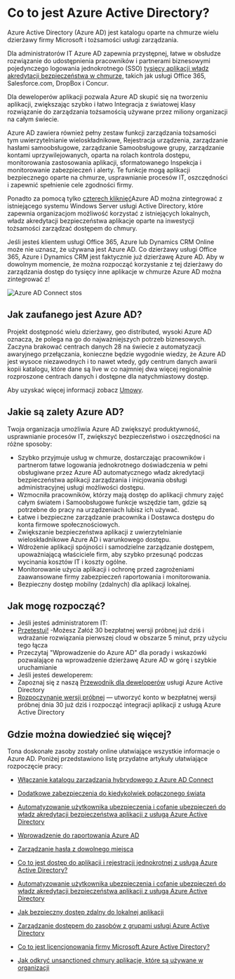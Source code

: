 <properties
    pageTitle="Co to jest Azure Active Directory?"
    description="Rozszerzanie istniejącego tożsamości lokalnych w chmurze lub Azure AD zintegrowane aplikacje za pomocą usługi Azure Active Directory."
    services="active-directory"
    documentationCenter=""
    authors="markusvi"
    manager="femila"
    editor=""/>

<tags
    ms.service="active-directory"
    ms.workload="identity"
    ms.tgt_pltfrm="na"
    ms.devlang="na"
    ms.topic="article"
    ms.date="08/23/2016"
    ms.author="markusvi"/>


# <a name="what-is-azure-active-directory"></a>Co to jest Azure Active Directory?





Azure Active Directory (Azure AD) jest katalogu oparte na chmurze wielu dzierżawy firmy Microsoft i tożsamości usługi zarządzania.

Dla administratorów IT Azure AD zapewnia przystępnej, łatwe w obsłudze rozwiązanie do udostępnienia pracowników i partnerami biznesowymi pojedynczego logowania jednokrotnego (SSO) [tysięcy aplikacji władz akredytacji bezpieczeństwa w chmurze,](http://blogs.technet.com/b/ad/archive/2014/09/03/50-saas-apps-now-support-federation-with-azure-ad.aspx) takich jak usługi Office 365, Salesforce.com, DropBox i Concur.

Dla deweloperów aplikacji pozwala Azure AD skupić się na tworzeniu aplikacji, zwiększając szybko i łatwo Integracja z światowej klasy rozwiązanie do zarządzania tożsamością używane przez miliony organizacji na całym świecie.

Azure AD zawiera również pełny zestaw funkcji zarządzania tożsamości tym uwierzytelnianie wieloskładnikowe, Rejestracja urządzenia, zarządzanie hasłami samoobsługowe, zarządzanie Samoobsługowe grupy, zarządzanie kontami uprzywilejowanych, oparta na rolach kontrola dostępu, monitorowania zastosowania aplikacji, sformatowanego Inspekcja i monitorowanie zabezpieczeń i alerty. Te funkcje mogą aplikacji bezpiecznego oparte na chmurze, usprawnianie procesów IT, oszczędności i zapewnić spełnienie cele zgodności firmy.

Ponadto za pomocą tylko [czterech kliknięć](http://blogs.technet.com/b/ad/archive/2014/08/04/connecting-ad-and-azure-ad-only-4-clicks-with-azure-ad-connect.aspx)Azure AD można zintegrować z istniejącego systemu Windows Server usługi Active Directory, które zapewnia organizacjom możliwość korzystać z istniejących lokalnych, władz akredytacji bezpieczeństwa aplikacje oparte na inwestycji tożsamości zarządzać dostępem do chmury.

Jeśli jesteś klientem usługi Office 365, Azure lub Dynamics CRM Online może nie uznasz, że używana jest Azure AD. Co dzierżawy usługi Office 365, Azure i Dynamics CRM jest faktycznie już dzierżawę Azure AD. Aby w dowolnym momencie, że można rozpocząć korzystanie z tej dzierżawy do zarządzania dostęp do tysięcy inne aplikacje w chmurze Azure AD można zintegrować z!





![Azure AD Connect stos](./media/active-directory-whatis/Azure_Active_Directory.png)


## <a name="how-reliable-is-azure-ad"></a>Jak zaufanego jest Azure AD?

Projekt dostępność wielu dzierżawy, geo distributed, wysoki Azure AD oznacza, że polega na go do najważniejszych potrzeb biznesowych. Zaczyna brakować centrach danych 28 na świecie z automatyzacji awaryjnego przełączania, konieczne będzie wygodnie wiedzy, że Azure AD jest wysoce niezawodnych i to nawet wtedy, gdy centrum danych awarii kopii katalogu, które dane są live w co najmniej dwa więcej regionalnie rozproszone centrach danych i dostępne dla natychmiastowy dostęp.

Aby uzyskać więcej informacji zobacz [Umowy](https://azure.microsoft.com/support/legal/sla/).



## <a name="what-are-the-benefits-of-azure-ad"></a>Jakie są zalety Azure AD?

Twoja organizacja umożliwia Azure AD zwiększyć produktywność, usprawnianie procesów IT, zwiększyć bezpieczeństwo i oszczędności na różne sposoby:

-   Szybko przyjmuje usług w chmurze, dostarczając pracowników i partnerom łatwe logowania jednokrotnego doświadczenia w pełni obsługiwane przez Azure AD automatycznego władz akredytacji bezpieczeństwa aplikacji zarządzania i inicjowania obsługi administracyjnej usługi możliwości dostępu.
-   Wzmocniła pracowników, którzy mają dostęp do aplikacji chmury zajęć całym światem i Samoobsługowe funkcje wszędzie tam, gdzie są potrzebne do pracy na urządzeniach lubisz ich używać.
-   Łatwe i bezpieczne zarządzanie pracownika i Dostawca dostępu do konta firmowe społecznościowych.
-   Zwiększanie bezpieczeństwa aplikacji z uwierzytelnianie wieloskładnikowe Azure AD i warunkowego dostępu.
-   Wdrożenie aplikacji spójności i samodzielne zarządzanie dostępem, upoważniającą właściciele firm, aby szybko przesunąć podczas wycinania kosztów IT i koszty ogólne.
-   Monitorowanie użycia aplikacji i ochronę przed zagrożeniami zaawansowane firmy zabezpieczeń raportowania i monitorowania.
-   Bezpieczny dostęp mobilny (zdalnych) dla aplikacji lokalnej.






## <a name="how-can-i-get-started"></a>Jak mogę rozpocząć?
-   Jeśli jesteś administratorem IT:
 - [Przetestuj!](https://azure.microsoft.com/trial/get-started-active-directory/) -Możesz Załóż 30 bezpłatnej wersji próbnej już dziś i wdrażanie rozwiązania pierwszej cloud w obszarze 5 minut, przy użyciu tego łącza
 - Przeczytaj "Wprowadzenie do Azure AD" dla porady i wskazówki pozwalające na wprowadzenie dzierżawę Azure AD w górę i szybkie uruchamianie
-   Jeśli jesteś deweloperem:
 - Zapoznaj się z naszą [Przewodnik dla deweloperów](active-directory-developers-guide.md) usługi Azure Active Directory
 - [Rozpoczynanie wersji próbnej](https://azure.microsoft.com/trial/get-started-active-directory/) — utworzyć konto w bezpłatnej wersji próbnej dnia 30 już dziś i rozpocząć integracji aplikacji z usługą Azure Active Directory



## <a name="where-can-i-learn-more"></a>Gdzie można dowiedzieć się więcej?

Tona doskonałe zasoby zostały online ułatwiające wszystkie informacje o Azure AD. Poniżej przedstawiono listę przydatne artykuły ułatwiające rozpoczęcie pracy:


- [Włączanie katalogu zarządzania hybrydowego z Azure AD Connect](active-directory-aadconnect.md)

- [Dodatkowe zabezpieczenia do kiedykolwiek połączonego świata](../multi-factor-authentication/multi-factor-authentication.md)

- [Automatyzowanie użytkownika ubezpieczenia i cofanie ubezpieczeń do władz akredytacji bezpieczeństwa aplikacji z usługą Azure Active Directory](active-directory-saas-app-provisioning.md)

- [Wprowadzenie do raportowania Azure AD](active-directory-reporting-getting-started.md)

- [Zarządzanie hasła z dowolnego miejsca](active-directory-passwords.md)

- [Co to jest dostęp do aplikacji i rejestracji jednokrotnej z usługą Azure Active Directory?](active-directory-appssoaccess-whatis.md)

- [Automatyzowanie użytkownika ubezpieczenia i cofanie ubezpieczeń do władz akredytacji bezpieczeństwa aplikacji z usługą Azure Active Directory](active-directory-saas-app-provisioning.md)

- [Jak bezpieczny dostęp zdalny do lokalnej aplikacji](active-directory-application-proxy-get-started.md)

- [Zarządzanie dostępem do zasobów z grupami usługi Azure Active Directory](active-directory-manage-groups.md)

- [Co to jest licencjonowania firmy Microsoft Azure Active Directory?](active-directory-licensing-what-is.md)

- [Jak odkryć unsanctioned chmury aplikacje, które są używane w organizacji](active-directory-cloudappdiscovery-whatis.md)
